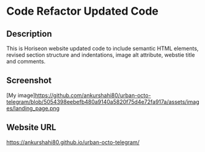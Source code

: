 # Code Refactor Updated Code

## Description
This is Horiseon website updated code to include semantic HTML elements, revised section structure and indentations, image alt attribute, webstie title and comments.

## Screenshot
[My image]https://github.com/ankurshahi80/urban-octo-telegram/blob/5054398eebefb480a9140a5820f75d4e72fa917a/assets/images/landing_page.png

## Website URL
https://ankurshahi80.github.io/urban-octo-telegram/
